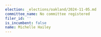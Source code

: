 ```yaml
---
election: _elections/oakland/2024-11-05.md
committee_name: No committee registered
filer_id: ''
is_incumbent: false
name: Michelle Hailey
---
```


